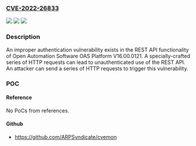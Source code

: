 ### [CVE-2022-26833](https://cve.mitre.org/cgi-bin/cvename.cgi?name=CVE-2022-26833)
![](https://img.shields.io/static/v1?label=Product&message=OAS%20Platform&color=blue)
![](https://img.shields.io/static/v1?label=Version&message=%3D%20V16.00.0121%20&color=brighgreen)
![](https://img.shields.io/static/v1?label=Vulnerability&message=CWE-306%3A%20Missing%20Authentication%20for%20Critical%20Function&color=brighgreen)

### Description

An improper authentication vulnerability exists in the REST API functionality of Open Automation Software OAS Platform V16.00.0121. A specially-crafted series of HTTP requests can lead to unauthenticated use of the REST API. An attacker can send a series of HTTP requests to trigger this vulnerability.

### POC

#### Reference
No PoCs from references.

#### Github
- https://github.com/ARPSyndicate/cvemon


